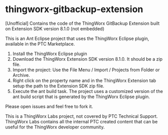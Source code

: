 # thingworx-gitbackup-extension
[Unofficial] Contains the code of the ThingWorx GitBackup Extension built on Extension SDK version 8.1.0 (not embedded)

This is an Ant Eclipse project that uses the ThingWorx Eclipse plugin, available in the PTC Marketplace.
1. Install the ThingWorx Eclipse plugin
2. Download the ThingWorx Extension SDK version 8.1.0. It should be a zip file.
3. Import the project: Use the File Menu / Import / Projects from Folder or Archive.
4. Right click on the property name and in the ThingWorx Extension tab setup the path to the Extension SDK zip file.
5. Execute the ant build task. The project uses a customized version of the ant build script that is generated by the ThingWorx Eclipse plugin.

Please open issues and feel free to fork it.

This is a ThingWorx Labs project, not covered by PTC Technical Support.
ThingWorx Labs contains all the internal PTC created content that can be useful for the ThingWorx developer community.

